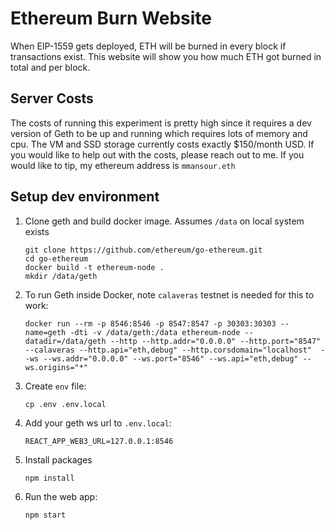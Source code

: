 # Ethereum Burn Website
When EIP-1559 gets deployed, ETH will be burned in every block if transactions exist. This website will show you how much ETH got burned in total and per block.

## Server Costs
The costs of running this experiment is pretty high since it requires a dev version of Geth to be up and running which requires lots of memory and cpu. The VM and SSD storage currently costs exactly $150/month USD. If you would like to help out with the costs, please reach out to me. If you would like to tip, my ethereum address is `mmansour.eth`

## Setup dev environment
1. Clone geth and build docker image. Assumes `/data` on local system exists
   ```
   git clone https://github.com/ethereum/go-ethereum.git
   cd go-ethereum
   docker build -t ethereum-node .
   mkdir /data/geth
   ```

1. To run Geth inside Docker, note `calaveras` testnet is needed for this to work:
   ```
   docker run --rm -p 8546:8546 -p 8547:8547 -p 30303:30303 --name=geth -dti -v /data/geth:/data ethereum-node --datadir=/data/geth --http --http.addr="0.0.0.0" --http.port="8547" --calaveras --http.api="eth,debug" --http.corsdomain="localhost"  --ws --ws.addr="0.0.0.0" --ws.port="8546" --ws.api="eth,debug" --ws.origins="*"
   ```

1. Create `env` file:
   ```
   cp .env .env.local
   ```

1. Add your geth ws url to `.env.local`:
   ```
   REACT_APP_WEB3_URL=127.0.0.1:8546
   ```

1. Install packages
   ```
   npm install
   ```

1. Run the web app:
   ```
   npm start
   ```
